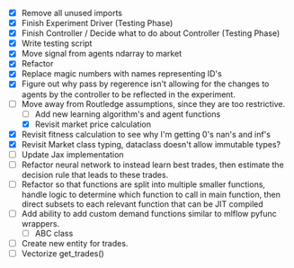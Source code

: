 - [x] Remove all unused imports
- [x] Finish Experiment Driver (Testing Phase)
- [x] Finish Controller / Decide what to do about Controller (Testing Phase)
- [x] Write testing script
- [x] Move signal from agents ndarray to market
- [x] Refactor
- [x] Replace magic numbers with names representing ID's
- [x] Figure out why pass by regerence isn't allowing for the changes to agents by the controller to be reflected in the experiment.
- [ ] Move away from Routledge assumptions, since they are too restrictive.
    - [ ] Add new learning algorithm's and agent functions
    - [x] Revisit market price calculation
- [x] Revisit fitness calculation to see why I'm getting 0's nan's and inf's
- [x] Revisit Market class typing, dataclass doesn't allow immutable types?
- [ ] Update Jax implementation
- [ ] Refactor neural network to instead learn best trades, then estimate the decision rule that leads to these trades.
- [ ] Refactor so that functions are split into multiple smaller functions, handle logic to determine which function to call in main function, then direct subsets to each relevant function that can be JIT compiled
- [ ] Add ability to add custom demand functions similar to mlflow pyfunc wrappers.
	- [ ] ABC class
- [ ] Create new entity for trades.
- [ ] Vectorize get_trades()